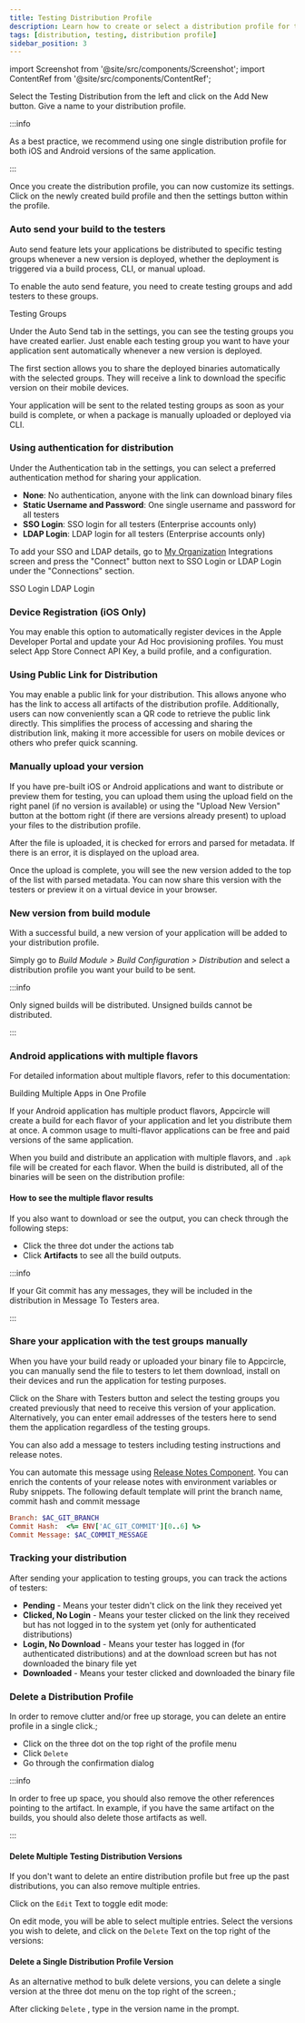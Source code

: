 ```yaml
---
title: Testing Distribution Profile
description: Learn how to create or select a distribution profile for testing in Appcircle
tags: [distribution, testing, distribution profile]
sidebar_position: 3
---
```


import Screenshot from '@site/src/components/Screenshot';
import ContentRef from '@site/src/components/ContentRef';

Select the Testing Distribution from the left and click on the Add New button. Give a name to your distribution profile.

:::info

As a best practice, we recommend using one single distribution profile for both iOS and Android versions of the same application.

:::

<Screenshot url='https://cdn.appcircle.io/docs/assets/image (152).png' />

Once you create the distribution profile, you can now customize its settings. Click on the newly created build profile and then the settings button within the profile.

<Screenshot url='https://cdn.appcircle.io/docs/assets/image (153).png' />

### Auto send your build to the testers

Auto send feature lets your applications be distributed to specific testing groups whenever a new version is deployed, whether the deployment is triggered via a build process, CLI, or manual upload.

To enable the auto send feature, you need to create testing groups and add testers to these groups.

<ContentRef url="/distribute/testing-management/testing-groups">Testing Groups</ContentRef>

Under the Auto Send tab in the settings, you can see the testing groups you have created earlier. Just enable each testing group you want to have your application sent automatically whenever a new version is deployed.

The first section allows you to share the deployed binaries automatically with the selected groups. They will receive a link to download the specific version on their mobile devices.

<Screenshot url='https://cdn.appcircle.io/docs/assets/image (192).png' />

Your application will be sent to the related testing groups as soon as your build is complete, or when a package is manually uploaded or deployed via CLI.

### Using authentication for distribution

Under the Authentication tab in the settings, you can select a preferred authentication method for sharing your application.

- **None**: No authentication, anyone with the link can download binary files
- **Static Username and Password**: One single username and password for all testers
- **SSO Login**: SSO login for all testers (Enterprise accounts only)
- **LDAP Login**: LDAP login for all testers (Enterprise accounts only)

<Screenshot url='https://cdn.appcircle.io/docs/assets/image (154).png' />

To add your SSO and LDAP details, go to [My Organization](/account/my-organization) Integrations screen and press the "Connect" button next to SSO Login or LDAP Login under the "Connections" section.

<ContentRef url="/account/my-organization/sso-providers-configuration/single-sign-on">SSO Login</ContentRef>
<ContentRef url="/account/my-organization/ldap-login">LDAP Login</ContentRef>

### Device Registration (iOS Only)

You may enable this option to automatically register devices in the Apple Developer Portal and update your Ad Hoc provisioning profiles. You must select App Store Connect API Key, a build profile, and a configuration.

<Screenshot url='https://cdn.appcircle.io/docs/assets/ios-device-registration.png' />

### Using Public Link for Distribution

You may enable a public link for your distribution. This allows anyone who has the link to access all artifacts of the distribution profile. Additionally, users can now conveniently scan a QR code to retrieve the public link directly. This simplifies the process of accessing and sharing the distribution link, making it more accessible for users on mobile devices or others who prefer quick scanning.

<Screenshot url='https://cdn.appcircle.io/docs/assets/be-3160-testing-distribution-public-link.png' />

### Manually upload your version

If you have pre-built iOS or Android applications and want to distribute or preview them for testing, you can upload them using the upload field on the right panel (if no version is available) or using the "Upload New Version" button at the bottom right (if there are versions already present) to upload your files to the distribution profile.

<Screenshot url='https://cdn.appcircle.io/docs/assets/image (157).png' />

After the file is uploaded, it is checked for errors and parsed for metadata. If there is an error, it is displayed on the upload area.

<Screenshot url='https://cdn.appcircle.io/docs/assets/image (156).png' />

Once the upload is complete, you will see the new version added to the top of the list with parsed metadata. You can now share this version with the testers or preview it on a virtual device in your browser.

<Screenshot url='https://cdn.appcircle.io/docs/assets/image (158).png' />

###

### New version from build module

With a successful build, a new version of your application will be added to your distribution profile.

Simply go to _Build Module_ _>_ _Build Configuration_ _>_ _Distribution_ and select a distribution profile you want your build to be sent.

:::info

Only signed builds will be distributed. Unsigned builds cannot be distributed.

:::

### Android applications with multiple flavors

For detailed information about multiple flavors, refer to this documentation:

<ContentRef url="/best-practices/building-multiple-apps-in-one-profile">Building Multiple Apps in One Profile</ContentRef>

If your Android application has multiple product flavors, Appcircle will create a build for each flavor of your application and let you distribute them at once. A common usage to multi-flavor applications can be free and paid versions of the same application.

When you build and distribute an application with multiple flavors, and `.apk` file will be created for each flavor. When the build is distributed, all of the binaries will be seen on the distribution profile:

<Screenshot url="https://cdn.appcircle.io/docs/assets/testing-android-multi-flavor.png" />

#### How to see the multiple flavor results

If you also want to download or see the output, you can check through the following steps:

- Click the three dot under the actions tab
- Click **Artifacts** to see all the build outputs.

<Screenshot url='https://cdn.appcircle.io/docs/assets/testing-android-multi-flavor-download-artifacts.png' />

<Screenshot url="https://cdn.appcircle.io/docs/assets/testing-android-multi-flavor-artifacts.png" />

:::info

If your Git commit has any messages, they will be included in the distribution in Message To Testers area.

:::

### Share your application with the test groups manually

When you have your build ready or uploaded your binary file to Appcircle, you can manually send the file to testers to let them download, install on their devices and run the application for testing purposes.

Click on the Share with Testers button and select the testing groups you created previously that need to receive this version of your application. Alternatively, you can enter email addresses of the testers here to send them the application regardless of the testing groups.

You can also add a message to testers including testing instructions and release notes.

<Screenshot url='https://cdn.appcircle.io/docs/assets/06-07a-SendToTesterGroups.png' />

You can automate this message using [Release Notes Component](https://github.com/appcircleio/appcircle-release-notes-component/). You can enrich the contents of your release notes with environment variables or Ruby snippets. The following default template will print the branch name, commit hash and commit message

```ruby
Branch: $AC_GIT_BRANCH
Commit Hash:  <%= ENV['AC_GIT_COMMIT'][0..6] %>
Commit Message: $AC_COMMIT_MESSAGE
```

###

### Tracking your distribution

After sending your application to testing groups, you can track the actions of testers:

- **Pending** - Means your tester didn't click on the link they received yet
- **Clicked, No Login** - Means your tester clicked on the link they received but has not logged in to the system yet (only for authenticated distributions)
- **Login, No Download** - Means your tester has logged in (for authenticated distributions) and at the download screen but has not downloaded the binary file yet
- **Downloaded** - Means your tester clicked and downloaded the binary file

<Screenshot url='https://cdn.appcircle.io/docs/assets/image (158).png' />

### Delete a Distribution Profile

In order to remove clutter and/or free up storage, you can delete an entire profile in a single click.;

- Click on the three dot on the top right of the profile menu
- Click `Delete`
- Go through the confirmation dialog

<Screenshot url='https://cdn.appcircle.io/docs/assets/testing-delete-distribution-profile.png' />

:::info

In order to free up space, you should also remove the other references pointing to the artifact. In example, if you have the same artifact on the builds, you should also delete those artifacts as well.

:::

#### Delete Multiple Testing Distribution Versions

If you don't want to delete an entire distribution profile but free up the past distributions, you can also remove multiple entries.

Click on the `Edit` Text to toggle edit mode:

<Screenshot url='https://cdn.appcircle.io/docs/assets/testing-delete-multiple-edit-button.png' />

On edit mode, you will be able to select multiple entries. Select the versions you wish to delete, and click on the `Delete` Text on the top right of the versions:

<Screenshot url='https://cdn.appcircle.io/docs/assets/testing-delete-multiple-delete-button.png' />

#### Delete a Single Distribution Profile Version

As an alternative method to bulk delete versions, you can delete a single version at the three dot menu on the top right of the screen.;

<Screenshot url='https://cdn.appcircle.io/docs/assets/image (205).png' />

After clicking `Delete` , type in the version name in the prompt.
